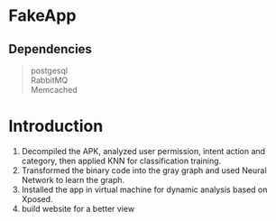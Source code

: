 # FakeApp
## Dependencies
> postgesql  
RabbitMQ  
Memcached  

# Introduction

1. Decompiled the APK, analyzed user permission, intent action and category, then applied KNN for classification training.
2. Transformed the binary code into the gray graph and used Neural Network to learn the graph.
3. Installed the app in virtual machine for dynamic analysis based on Xposed.
4. build website for a better view